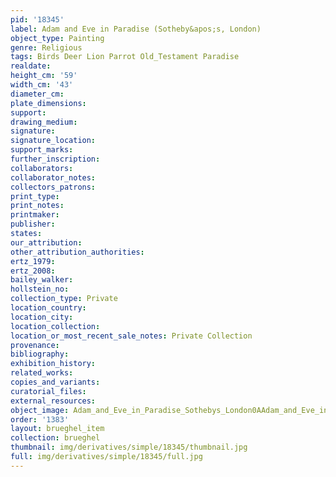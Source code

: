 ```yaml
---
pid: '18345'
label: Adam and Eve in Paradise (Sotheby&apos;s, London)
object_type: Painting
genre: Religious
tags: Birds Deer Lion Parrot Old_Testament Paradise
realdate: 
height_cm: '59'
width_cm: '43'
diameter_cm: 
plate_dimensions: 
support: 
drawing_medium: 
signature: 
signature_location: 
support_marks: 
further_inscription: 
collaborators: 
collaborator_notes: 
collectors_patrons: 
print_type: 
print_notes: 
printmaker: 
publisher: 
states: 
our_attribution: 
other_attribution_authorities: 
ertz_1979: 
ertz_2008: 
bailey_walker: 
hollstein_no: 
collection_type: Private
location_country: 
location_city: 
location_collection: 
location_or_most_recent_sale_notes: Private Collection
provenance: 
bibliography: 
exhibition_history: 
related_works: 
copies_and_variants: 
curatorial_files: 
external_resources: 
object_image: Adam_and_Eve_in_Paradise_Sothebys_London0AAdam_and_Eve_in_Paradise_Sothebys_London0AAdam_and_Eve_in_Paradise_Sothebys_London0APar_Adam_and_Eve_in_Paradise_Sothebys_London.png
order: '1383'
layout: brueghel_item
collection: brueghel
thumbnail: img/derivatives/simple/18345/thumbnail.jpg
full: img/derivatives/simple/18345/full.jpg
---
```

